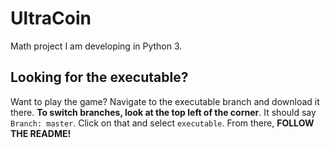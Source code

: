 # UltraCoin
Math project I am developing in Python 3.

## Looking for the executable?
Want to play the game? Navigate to the executable branch and download it there.
**To switch branches, look at the top left of the corner**. It should say `Branch: master`. Click on that and select `executable`. From there, **FOLLOW THE README!**
